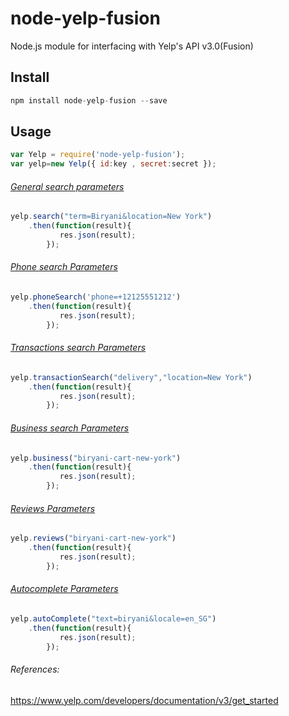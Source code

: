 # node-yelp-fusion
Node.js module for interfacing with Yelp's API v3.0(Fusion)

## Install
```javascript
npm install node-yelp-fusion --save
```
## Usage
```javascript
var Yelp = require('node-yelp-fusion');
var yelp=new Yelp({ id:key , secret:secret });
```
###### [General search parameters](https://www.yelp.com/developers/documentation/v3/business_search)
```javascript
yelp.search("term=Biryani&location=New York")
    .then(function(result){
           res.json(result);
        });
```

###### [Phone search Parameters](https://www.yelp.com/developers/documentation/v3/business_search_phone)
```javascript
yelp.phoneSearch('phone=+12125551212')
    .then(function(result){
           res.json(result);
        });
```

###### [Transactions search Parameters](https://www.yelp.com/developers/documentation/v3/transactions_search)
```javascript
yelp.transactionSearch("delivery","location=New York")
    .then(function(result){
           res.json(result);
        });
```

###### [Business search Parameters](https://www.yelp.com/developers/documentation/v3/business)
```javascript
yelp.business("biryani-cart-new-york")
    .then(function(result){
           res.json(result);
        });
```

###### [Reviews Parameters](https://www.yelp.com/developers/documentation/v3/business_reviews)
```javascript
yelp.reviews("biryani-cart-new-york")
    .then(function(result){
           res.json(result);
        });
```

###### [Autocomplete Parameters](https://www.yelp.com/developers/documentation/v3/autocomplete)
```javascript
yelp.autoComplete("text=biryani&locale=en_SG")
    .then(function(result){
           res.json(result);
        });
```
###### References:
https://www.yelp.com/developers/documentation/v3/get_started
